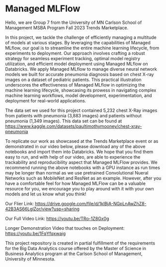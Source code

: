 # Managed MLFlow

Hello, we are Group 7 from the University of MN Carlson School of Management MSBA Program Fall 2023 Trends Marketplace.

In this project, we tackle the challenge of efficiently managing a multitude of models at various stages. By leveraging the capabilities of Managed MLflow, our goal is to streamline the entire machine learning lifecycle, from experiments to deployment. Our approach involves crafting a robust strategy for seamless experiment tracking, optimal model registry utilization, and efficient model deployment using Managed MLflow on Databricks. We apply Managed MLflow to manage diverse neural network models we built for accurate pneumonia diagnosis based on chest X-ray images on a dataset of pediatric patients. This practical illustration underscores the effectiveness of Managed MLflow in optimizing the machine learning lifecycle, showcasing its prowess in navigating complex machine learning workflows, model development, experimentation, and deployment for real-world applications.

The data set we used for this project contained 5,232 chest X-Ray images from patients with pneumonia (3,883 images) and patients without pneumonia (1,349 images). This data set can be found at https://www.kaggle.com/datasets/paultimothymooney/chest-xray-pneumonia

To replicate our work as showcased at the Trends Marketplace event or as demonstrated in our video below, please download any of the above notebooks and import them into Databricks. We hope that you find them easy to run, and with help of our video, are able to experience the trackability and reproducibility aspect that Managed MLFlow provides. We recommend running the above notebooks with a GPU instance as run times may be longer than normal as we use pretrained Convolutional Nueral Networks such as MobileNet and ResNet as an example. However, after you have a comfortable feel for how Managed MLFlow can be a valuable resource for you, we encourage you to play around with it with your own models and let us know what you think!

Our Flier Link: https://drive.google.com/file/d/1kIBjA-NGpLnAwZhZ8-42B3AS66LglZor/view?usp=sharing

Our Full Video Link: https://youtu.be/TRo-1Z8Gx0g

Longer Demonstration Video that touches on Deployment: https://youtu.be/1FqYfqxwaig

This project repository is created in partial fulfillment of the requirements for the Big Data Analytics course offered by the Master of Science in Business Analytics program at the Carlson School of Management, University of Minnesota.

